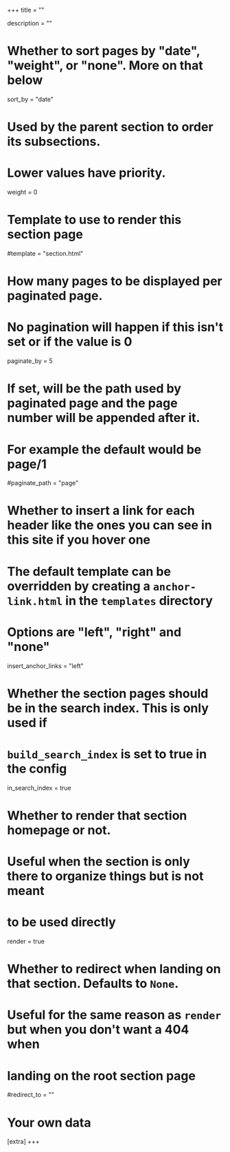 +++
title = ""

description = ""

# Whether to sort pages by "date", "weight", or "none". More on that below
sort_by = "date"

# Used by the parent section to order its subsections.
# Lower values have priority.
weight = 0

# Template to use to render this section page
#template = "section.html"

# How many pages to be displayed per paginated page.
# No pagination will happen if this isn't set or if the value is 0
paginate_by = 5

# If set, will be the path used by paginated page and the page number will be appended after it.
# For example the default would be page/1
#paginate_path = "page"

# Whether to insert a link for each header like the ones you can see in this site if you hover one
# The default template can be overridden by creating a `anchor-link.html` in the `templates` directory
# Options are "left", "right" and "none"
insert_anchor_links = "left"

# Whether the section pages should be in the search index. This is only used if
# `build_search_index` is set to true in the config
in_search_index = true

# Whether to render that section homepage or not.
# Useful when the section is only there to organize things but is not meant
# to be used directly
render = true

# Whether to redirect when landing on that section. Defaults to `None`.
# Useful for the same reason as `render` but when you don't want a 404 when
# landing on the root section page
#redirect_to = ""
# Your own data
[extra]
+++